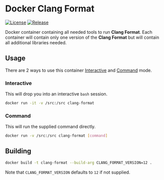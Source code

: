 # Docker Clang Format

[![License]](LICENSE)
[![Release][Release Badge]][Release Workflow]

Docker container containing all needed tools to run **Clang Format**. Each
container will contain only one version of the **Clang Format** but will contain
all additional libraries needed.

## Usage

There are 2 ways to use this container [Interactive](#interactive) and
[Command](#command) mode.

### Interactive

This will drop you into an interactive `bash` session.

```bash
docker run -it -v /src:/src clang-format
```

### Command

This will run the supplied command directly.

```bash
docker run -v /src:/src clang-format [command]
```

## Building

```bash
docker build -t clang-format --build-arg CLANG_FORMAT_VERSION=12 .
```

Note that `CLANG_FORMAT_VERSION` defaults to `12` if not supplied.

<!-- external links -->
[License]: https://img.shields.io/github/license/devpow112/docker-clang-format?label=License
[Release Badge]: https://github.com/devpow112/docker-clang-format/actions/workflows/release.yml/badge.svg?branch=main
[Release Workflow]: https://github.com/devpow112/docker-clang-format/actions/workflows/release.yml?query=branch%3Amain
